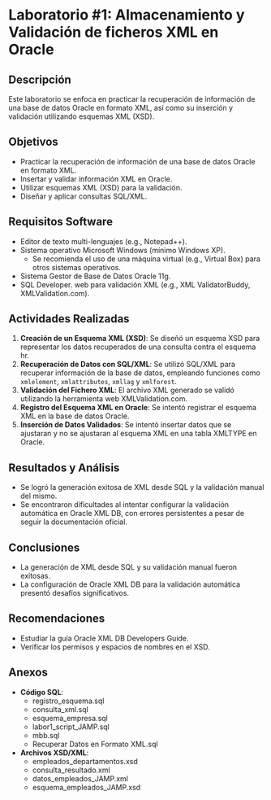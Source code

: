 # Laboratorio #1: Almacenamiento y Validación de ficheros XML en Oracle

## Descripción

Este laboratorio se enfoca en practicar la recuperación de información de una base de datos Oracle en formato XML, así como su inserción y validación utilizando esquemas XML (XSD).

## Objetivos

* Practicar la recuperación de información de una base de datos Oracle en formato XML.
* Insertar y validar información XML en Oracle.
* Utilizar esquemas XML (XSD) para la validación.
* Diseñar y aplicar consultas SQL/XML.

## Requisitos Software

* Editor de texto multi-lenguajes (e.g., Notepad++).
* Sistema operativo Microsoft Windows (mínimo Windows XP).
    * Se recomienda el uso de una máquina virtual (e.g., Virtual Box) para otros sistemas operativos.
* Sistema Gestor de Base de Datos Oracle 11g.
* SQL Developer. web para validación XML (e.g., XML ValidatorBuddy, XMLValidation.com).

## Actividades Realizadas

1.  **Creación de un Esquema XML (XSD)**: Se diseñó un esquema XSD para representar los datos recuperados de una consulta contra el esquema hr.
2.  **Recuperación de Datos con SQL/XML**: Se utilizó SQL/XML para recuperar información de la base de datos, empleando funciones como `xmlelement`, `xmlattributes`, `xmllag` y `xmlforest`. 
3.  **Validación del Fichero XML**: El archivo XML generado se validó utilizando la herramienta web XMLValidation.com.
4.  **Registro del Esquema XML en Oracle**: Se intentó registrar el esquema XML en la base de datos Oracle. 
5.  **Inserción de Datos Validados**: Se intentó insertar datos que se ajustaran y no se ajustaran al esquema XML en una tabla XMLTYPE en Oracle. 

## Resultados y Análisis

* Se logró la generación exitosa de XML desde SQL y la validación manual del mismo.
* Se encontraron dificultades al intentar configurar la validación automática en Oracle XML DB, con errores persistentes a pesar de seguir la documentación oficial.

## Conclusiones

* La generación de XML desde SQL y su validación manual fueron exitosas. 
* La configuración de Oracle XML DB para la validación automática presentó desafíos significativos. 

## Recomendaciones

* Estudiar la guía Oracle XML DB Developers Guide. 
* Verificar los permisos y espacios de nombres en el XSD. 

## Anexos

* **Código SQL**:
    * registro\_esquema.sql 
    * consulta\_xml.sql
    * esquema\_empresa.sql 
    * labor1\_script\_JAMP.sql 
    * mbb.sql
    * Recuperar Datos en Formato XML.sql 
* **Archivos XSD/XML**:
    * empleados\_departamentos.xsd 
    * consulta\_resultado.xml 
    * datos\_empleados\_JAMP.xml 
    * esquema\_empleados\_JAMP.xsd